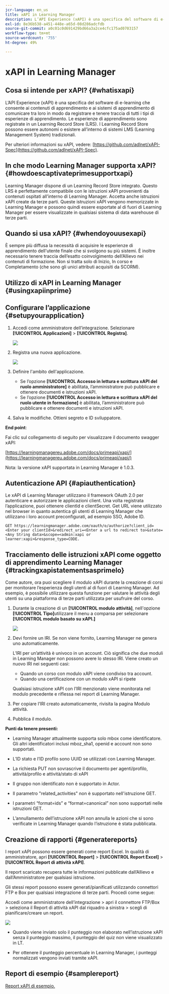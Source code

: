 ```yaml
---
jcr-language: en_us
title: xAPI in Learning Manager
description: L’API Experience (xAPI) è una specifica del software di e-learning che consente ai contenuti di apprendimento e ai sistemi di apprendimento di comunicare tra loro in modo da registrare e tenere traccia di tutti i tipi di esperienze di apprendimento.
exl-id: 8e36b538-a451-448e-a65d-08d286adcfdb
source-git-commit: a0c01c0d691429bd66a3a2ce4cfc175ad0703157
workflow-type: tm+mt
source-wordcount: '755'
ht-degree: 49%

---
```


# xAPI in Learning Manager

## Cosa si intende per xAPI? {#whatisxapi}

L’API Experience (xAPI) è una specifica del software di e-learning che consente ai contenuti di apprendimento e ai sistemi di apprendimento di comunicare tra loro in modo da registrare e tenere traccia di tutti i tipi di esperienze di apprendimento. Le esperienze di apprendimento sono registrate in un Learning Record Store (LRS). I Learning Record Store possono essere autonomi o esistere all’interno di sistemi LMS (Learning Management System) tradizionali.

Per ulteriori informazioni su xAPI, vedere: [https://github.com/adlnet/xAPI-Spec](https://github.com/adlnet/xAPI-Spec).

## In che modo Learning Manager supporta xAPI? {#howdoescaptivateprimesupportxapi}

Learning Manager dispone di un Learning Record Store integrato. Questo LRS è perfettamente compatibile con le istruzioni xAPI provenienti da contenuti ospitati all’interno di Learning Manager. Accetta anche istruzioni xAPI create da terze parti. Queste istruzioni xAPI vengono memorizzate in Learning Manager e possono quindi essere esportate al di fuori di Learning Manager per essere visualizzate in qualsiasi sistema di data warehouse di terze parti.

## Quando si usa xAPI? {#whendoyouusexapi}

È sempre più diffusa la necessità di acquisire le esperienze di apprendimento dell&#39;utente finale che si svolgono su più sistemi.  È inoltre necessario tenere traccia dell’esatto coinvolgimento dell’Allievo nei contenuti di formazione. Non si tratta solo di Inizio, In corso e Completamento (che sono gli unici attributi acquisiti da SCORM).

## Utilizzo di xAPI in Learning Manager {#usingxapiinprime}

## Configurare l’applicazione {#setupyourapplication}

1. Accedi come amministratore dell’integrazione. Selezionare **[!UICONTROL Applicazioni]** > **[!UICONTROL Registra]**.

   ![](assets/appregistration.png)

1. Registra una nuova applicazione.

   ![](assets/appregistration.png)

1. Definire l&#39;ambito dell&#39;applicazione.

   * Se l’opzione **[!UICONTROL Accesso in lettura e scrittura xAPI del ruolo amministratore]** è abilitata, l’amministratore può pubblicare e ottenere documenti e istruzioni xAPI.
   * Se l’opzione **[!UICONTROL Accesso in lettura e scrittura xAPI del ruolo utente in formazione]** è abilitata, l’amministratore può pubblicare e ottenere documenti e istruzioni xAPI.

1. Salva le modifiche. Ottieni segreto e ID sviluppatore.

**End point**:

Fai clic sul collegamento di seguito per visualizzare il documento swagger xAPI:

[https://learningmanagereu.adobe.com/docs/primeapi/xapi/](https://learningmanagereu.adobe.com/docs/primeapi/xapi/)

Nota: la versione xAPI supportata in Learning Manager è 1.0.3.

## Autenticazione API {#apiauthentication}

Le xAPI di Learning Manager utilizzano il framework OAuth 2.0 per autenticare e autorizzare le applicazioni client. Una volta registrata l’applicazione, puoi ottenere clientId e clientSecret. Get URL viene utilizzato nel browser in quanto autentica gli utenti di Learning Manager che utilizzano i loro account preconfigurati, ad esempio SSO, Adobe ID.

```
GET https://learningmanager.adobe.com/oauth/o/authorize?client_id=<Enter your clientId>&redirect_uri=<Enter a url to redirect to>&state=<Any String data>&scope=<admin:xapi or learner:xapi>&response_type=CODE.
```

## Tracciamento delle istruzioni xAPI come oggetto di apprendimento Learning Manager {#trackingxapistatementsasprimelo}

Come autore, ora puoi scegliere il modulo xAPI durante la creazione di corsi per monitorare l’esperienza degli utenti al di fuori di Learning Manager. Ad esempio, è possibile utilizzare questa funzione per valutare le attività degli utenti su una piattaforma di terze parti utilizzata per usufruire del corso.

1. Durante la creazione di un **[!UICONTROL modulo attività]**, nell&#39;opzione **[!UICONTROL Tipo]**&#x200B;utilizzare il menu a comparsa per selezionare **[!UICONTROL modulo basato su xAPI.]**

   ![](assets/xapimodulecreation.png)

1. Devi fornire un IRI. Se non viene fornito, Learning Manager ne genera uno automaticamente.

   L’IRI per un’attività è univoco in un account. Ciò significa che due moduli in Learning Manager non possono avere lo stesso IRI. Viene creato un nuovo IRI nei seguenti casi:

   * Quando un corso con modulo xAPI viene condiviso tra account.
   * Quando una certificazione con un modulo xAPI si ripete



   Qualsiasi istruzione xAPI con l’IRI menzionato viene monitorata nel modulo precedente e riflessa nei report di Learning Manager.

1. Per copiare l’IRI creato automaticamente, rivisita la pagina Modulo attività.
1. Pubblica il modulo.

**Punti da tenere presenti:**

* Learning Manager attualmente supporta solo mbox come identificatore. Gli altri identificatori inclusi mboz_sha1, openid e account non sono supportati.

* L’ID stato e l’ID profilo sono UUID se utilizzati con Learning Manager.
* La richiesta PUT non sovrascrive il documento per agenti/profilo, attività/profilo e attività/stato di xAPI
* Il gruppo non identificato non è supportato in Actor.
* Il parametro &quot;related_activities&quot; non è supportato nell&#39;istruzione GET.
* I parametri “format=ids” e “format=canonical” non sono supportati nelle istruzioni GET.
* L’annullamento dell’istruzione xAPI non annulla le azioni che si sono verificate in Learning Manager quando l’istruzione è stata pubblicata.

## Creazione di rapporti {#generatereports}

I report xAPI possono essere generati come report Excel. In qualità di amministratore, apri **[!UICONTROL Report]** > **[!UICONTROL Report Excel]** > **[!UICONTROL Report di attività xAPI]**.

Il report scaricato recupera tutte le informazioni pubblicate dall’Allievo e dall’Amministratore per qualsiasi istruzione.

Gli stessi report possono essere generati/pianificati utilizzando connettori FTP e Box per qualsiasi integrazione di terze parti. Procedi come segue:

Accedi come amministratore dell’integrazione > apri il connettore FTP/Box > seleziona il Report di attività xAPI dal riquadro a sinistra > scegli di pianificare/creare un report.

![](assets/xapischedule.png)

* Quando viene inviato solo il punteggio non elaborato nell’istruzione xAPI senza il punteggio massimo, il punteggio del quiz non viene visualizzato in LT.

* Per ottenere il punteggio percentuale in Learning Manager, i punteggi normalizzati vengono inviati tramite xAPI.

## Report di esempio {#samplereport}

[Report xAPI di esempio.](assets/xapireport8842560559890766717csv.zip)
